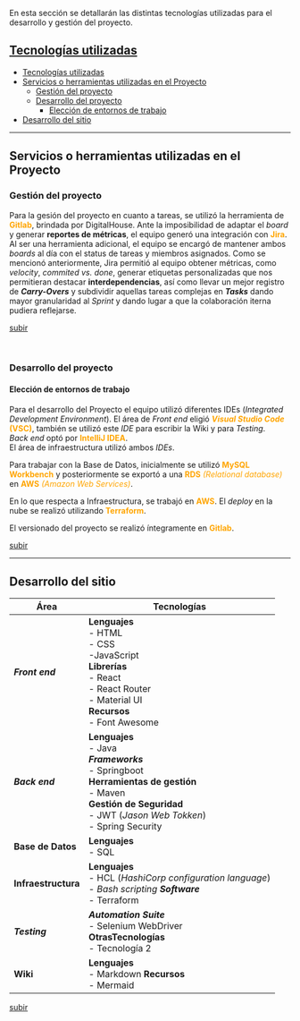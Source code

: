 En esta sección se detallarán las distintas tecnologías utilizadas para el desarrollo y gestión del proyecto.

## [Tecnologías utilizadas](#tecnologías-utilizadas)

- [Tecnologías utilizadas](#tecnologías-utilizadas)
- [Servicios o herramientas utilizadas en el Proyecto](#servicios-o-herramientas-utilizadas-en-el-proyecto)
  - [Gestión del proyecto](#gestión-del-proyecto)
  - [Desarrollo del proyecto](#desarrollo-del-proyecto)
    - [Elección de entornos de trabajo](#elección-de-entornos-de-trabajo)
- [Desarrollo del sitio](#desarrollo-del-sitio)



----------
## Servicios o herramientas utilizadas en el Proyecto
### Gestión del proyecto
Para la gesión del proyecto en cuanto a tareas, se utilizó la herramienta de <span style="color:orange">**Gitlab**</span>, brindada por DigitalHouse. Ante la imposibilidad de adaptar el *board* y generar **reportes de métricas**, el equipo generó una integración con <span style="color:orange">**Jira**</span>. Al ser una herramienta adicional, el equipo se encargó de mantener ambos *boards* al día con el status de tareas y miembros asignados.
Como se mencionó anteriormente, Jira permitió al equipo obtener métricas, como *velocity*, *commited vs. done*, generar etiquetas personalizadas que nos permitieran destacar **interdependencias**, así como llevar un mejor registro de ***Carry-Overs*** y subdividir aquellas tareas complejas en ***Tasks*** dando mayor granularidad al *Sprint* y dando lugar a que la colaboración iterna pudiera reflejarse.


[subir](#tecnologías-utilizadas)

<br>

### Desarrollo del proyecto
#### Elección de entornos de trabajo

Para el desarrollo del Proyecto el equipo utilizó diferentes IDEs (*Integrated Development Environment*). 
El área de *Front end* eligió 
<span style="color:orange">***Visual Studio Code* (VSC)**</span>, también se utilizó este *IDE* para escribir la Wiki y para *Testing*.
 <br>*Back end* optó por <span style="color:orange">**IntelliJ IDEA**</span>.
<br> El área de infraestructura utilizó ambos *IDEs*.


Para trabajar con la Base de Datos, inicialmente se utilizó <span style="color:orange">**MySQL Workbench**</span> y posteriormente se exportó a una <span style="color:orange">**RDS** *(Relational database)*</span> en <span style="color:orange">**AWS** *(Amazon Web Services)*</span>.

En lo que respecta a Infraestructura, se trabajó en <span style="color:orange">**AWS**</span>. El *deploy* en la nube se realizó utilizando <span style="color:orange">**Terraform**</span>.

El versionado del proyecto se realizó íntegramente en <span style="color:orange">**Gitlab**</span>.

[subir](#tecnologías-utilizadas)

----

## Desarrollo del sitio


| Área | Tecnologías |
| ------- | ---------- |
| ***Front end*** | **Lenguajes** <br>- HTML <br>- CSS <br>-JavaScript  <br> **Librerías** <br>- React <br>- React Router <br>- Material UI <br> **Recursos** <br>- Font Awesome |
| ***Back end*** |**Lenguajes** <br>- Java <br> ***Frameworks*** <br>- Springboot <br>**Herramientas de gestión** <br>- Maven <br>**Gestión de Seguridad** <br>- JWT (*Jason Web Tokken*) <br>- Spring Security|
| **Base de Datos** | **Lenguajes** <br>- SQL |
| **Infraestructura** | **Lenguajes** <br>- HCL (*HashiCorp configuration language*) <br>- *Bash scripting*  ***Software*** <br>- Terraform |
| ***Testing*** |***Automation Suite*** <br>- Selenium WebDriver <br>**OtrasTecnologías** <br>- Tecnología 2 |
| **Wiki** | **Lenguajes** <br>- Markdown  **Recursos** <br>- Mermaid| 


[subir](#tecnologías-utilizadas)

